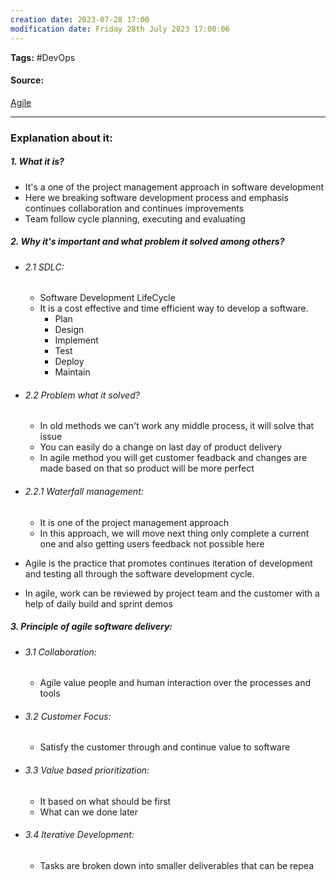 ```yaml
---
creation date: 2023-07-28 17:00
modification date: Friday 28th July 2023 17:00:06
---
```


**Tags:** #DevOps 

#### Source:
[Agile](https://www.atlassian.com/agile)

--------------------------------------

### Explanation about it:

##### 1. What it is?
* It's a one of the project management approach in software development
* Here we breaking software development process and emphasis continues collaboration and continues improvements
* Team follow cycle planning, executing and evaluating

##### 2. Why it's important and what problem it solved among others?
* ###### 2.1 SDLC:
	* Software Development LifeCycle
	* It is a cost effective and time efficient way to develop a software.
		* Plan
		* Design
		* Implement
		* Test
		* Deploy
		* Maintain
* ###### 2.2 Problem what it solved?
	* In old methods we can't work any middle process, it will solve that issue
	* You can easily do a change on last day of product delivery
	* In agile method you will get customer feadback and changes are made based on that so product will be more perfect
* ###### 2.2.1 Waterfall management:
	* It is one of the project management approach
	* In this approach, we will move next thing only complete a current one and also getting users feedback not possible here

* Agile is the practice that promotes continues iteration of development and testing all through the software development cycle.
* In agile, work can be reviewed by project team and the customer with a help of daily build and sprint demos

##### 3. Principle of agile software delivery:
* ###### 3.1 Collaboration:
	* Agile value people and human interaction over the processes and tools
* ###### 3.2 Customer Focus:
	* Satisfy the customer through and continue value to software
* ###### 3.3 Value based prioritization:
	* It based on what should be first
	* What can we done later
* ###### 3.4 Iterative Development:
	* Tasks are broken down into smaller deliverables that can be repea
